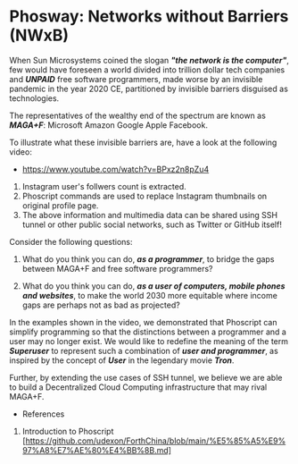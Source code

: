 # Phosway: Networks without Barriers (NWxB)

When Sun Microsystems coined the slogan ___"the network is the computer"___, few would have foreseen a world divided into trillion dollar tech companies and ___UNPAID___ free software programmers, made worse by an invisible pandemic in the year 2020 CE, partitioned by invisible barriers disguised as technologies.

The representatives of the wealthy end of the spectrum are known as ___MAGA+F___: Microsoft Amazon Google Apple Facebook.

To illustrate what these invisible barriers are, have a look at the following video:

- https://www.youtube.com/watch?v=BPxz2n8pZu4

1. Instagram user's follwers count is extracted.
2. Phoscript commands are used to replace Instagram thumbnails on original profile page.
3. The above information and multimedia data can be shared using SSH tunnel or other public social networks, such as Twitter or GitHub itself!

Consider the following questions:

1. What do you think you can do, ___as a programmer___, to bridge the gaps between MAGA+F and free software programmers?

2. What do you think you can do, ___as a user of computers, mobile phones and websites___, to make the world 2030 more equitable where income gaps are perhaps not as bad as projected?

In the examples shown in the video, we demonstrated that Phoscript can simplify programming so that the distinctions between a programmer and a user may no longer exist. We would like to redefine the meaning of the term ___Superuser___ to represent such a combination of ___user and programmer___, as inspired by the concept of ___User___ in the legendary movie ___Tron___.

Further, by extending the use cases of SSH tunnel, we believe we are able to build a Decentralized Cloud Computing infrastructure that may rival MAGA+F.

- References

1. Introduction to Phoscript [https://github.com/udexon/ForthChina/blob/main/%E5%85%A5%E9%97%A8%E7%AE%80%E4%BB%8B.md]

